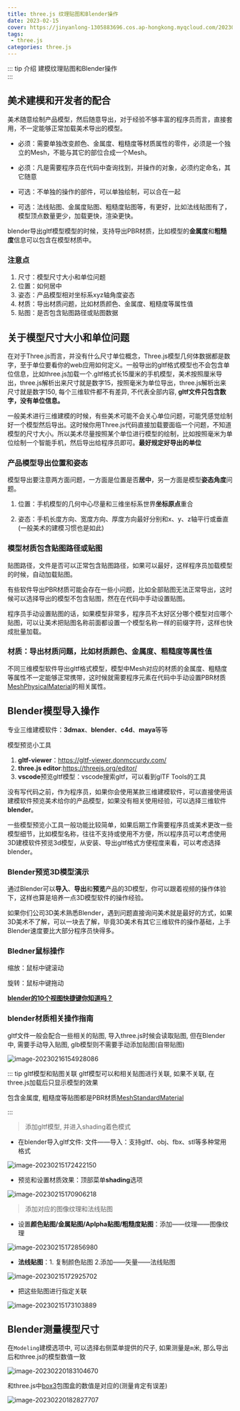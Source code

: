 ```yaml
---
title: three.js 纹理贴图和Blender操作
date: 2023-02-15
cover: https://jinyanlong-1305883696.cos.ap-hongkong.myqcloud.com/202302151739303.jpg
tags:
 - three.js
categories: three.js
---
```


::: tip 介绍
建模纹理贴图和Blender操作<br>
:::

<!-- more -->

## 美术建模和开发者的配合

美术随意绘制产品模型，然后随意导出，对于经验不够丰富的程序员而言，直接套用，不一定能够正常加载美术导出的模型。

- 必须：需要单独改变颜色、金属度、粗糙度等材质属性的零件，必须是一个独立的Mesh，不能与其它的部位合成一个Mesh。

- 必须：凡是需要程序员在代码中查询找到，并操作的对象，必须约定命名，其它随意

- 可选：不单独的操作的部件，可以单独绘制，可以合在一起

- 可选：法线贴图、金属度贴图、粗糙度贴图等，有更好，比如法线贴图有了，模型顶点数量更少，加载更快，渲染更快。

blender导出gltf模型模型的时候，支持导出PBR材质，比如模型的**金属度**和**粗糙度**信息可以包含在模型材质中。

### **注意点**

1. 尺寸：模型尺寸大小和单位问题
2. 位置：如何居中
3. 姿态：产品模型相对坐标系xyz轴角度姿态
4. 材质：导出材质问题，比如材质颜色、金属度、粗糙度等属性值
5. 贴图：是否包含贴图路径或贴图数据

## 关于模型尺寸大小和单位问题

在对于Three.js而言，并没有什么尺寸单位概念，Three.js模型几何体数据都是数字，至于单位要看你的web应用如何定义。一般导出的gltf格式模型也不会包含单位信息，比如three.js加载一个.gltf格式长15厘米的手机模型，美术按照厘米导出，three.js解析出来尺寸就是数字15，按照毫米为单位导出，three.js解析出来尺寸就是数字150, 每个三维软件都不有差异, 不代表全部内容, **gltf文件只包含数字，没有单位信息。**

一般美术进行三维建模的时候，有些美术可能不会关心单位问题，可能凭感觉绘制好一个模型然后导出。这时候你用Three.js代码直接加载要面临一个问题，不知道模型的尺寸大小。所以美术尽量按照某个单位进行模型的绘制，比如按照毫米为单位绘制一个智能手机，然后导出给程序员即可。**最好规定好导出的单位**

### **产品模型导出位置和姿态**

模型导出要注意两方面问题，一方面是位置是否**居中**，另一方面是模型**姿态角度**问题。

1. 位置：手机模型的几何中心尽量和三维坐标系世界**坐标原点**重合
   
2. 姿态：手机长度方向、宽度方向、厚度方向最好分别和x、y、z轴平行或垂直(一般美术的建模习惯也是如此)


### **模型材质包含贴图路径或贴图**

贴图路径，文件是否可以正常包含贴图路径，如果可以最好，这样程序员加载模型的时候，自动加载贴图。

有些软件导出PBR材质可能会存在一些小问题，比如全部贴图无法正常导出，这时候可以选择导出的模型不包含贴图，然在在代码中手动设置贴图。

程序员手动设置贴图的话，如果模型非常多，程序员不太好区分哪个模型对应哪个贴图，可以让美术把贴图名称前面都设置一个模型名称一样的前缀字符，这样也快成批量加载。

### **材质：导出材质问题，比如材质颜色、金属度、粗糙度等属性值**

不同三维模型软件导出gltf格式模型，模型中Mesh对应的材质的金属度、粗糙度等属性不一定能够正常携带，这时候就需要程序元素在代码中手动设置PBR材质[MeshPhysicalMaterial](https://threejs.org/docs/index.html?q=MeshPhysicalMaterial#api/zh/materials/MeshPhysicalMaterial)的相关属性。

## Blender模型导入操作

专业三维建模软件：**3dmax**、**blender**、**c4d**、**maya**等等

模型预览小工具

1. **gltf-viewer**：https://gltf-viewer.donmccurdy.com/
2. **three.js editor**:https://threejs.org/editor/
3. **vscode**预览gltf模型：vscode搜索gltf，可以看到glTF Tools的工具

没有写代码之前，作为程序员，如果你会使用某款三维建模软件，可以直接使用该建模软件预览美术给你的产品模型，如果没有相关使用经验，可以选择三维软件**blender**。

一些模型预览小工具一般功能比较简单，如果后期工作需要程序员或美术更改一些模型细节，比如模型名称，往往不支持或使用不方便，所以程序员可以考虑使用3D建模软件预览3d模型，从安装、导出gltf格式方便程度来看，可以考虑选择blender。

### **Blender预览3D模型演示**

通过Blender可以**导入**、**导出**和**预览**产品的3D模型，你可以跟着视频的操作体验下，这样也算是培养一点3D模型软件的操作经验。

如果你们公司3D美术熟悉Blender，遇到问题直接询问美术就是最好的方式，如果3D美术不了解，可以一块去了解，毕竟3D美术有其它三维软件的操作基础，上手Blender速度要比大部分程序员快得多。

### **Bledner鼠标操作**

缩放：鼠标中键滚动

旋转：鼠标中键拖动

[**blender的10个视图快捷键你知道吗？**](https://www.bilibili.com/read/cv10547329/)

### **blender材质相关操作指南**

gltf文件一般会配合一些相关的贴图, 导入three.js时候会读取贴图, 但在Blender中, 需要手动导入贴图, glb模型则不需要手动添加贴图(自带贴图)

![image-20230216154928086](https://jinyanlong-1305883696.cos.ap-hongkong.myqcloud.com/202302161549116.png)

::: tip gltf模型和贴图关联
gltf模型可以和相关贴图进行关联, 如果不关联, 在three.js加载后只显示模型的效果

包含金属度, 粗糙度等贴图都是PBR材质[MeshStandardMaterial](https://threejs.org/docs/index.html?q=Mesh#api/zh/materials/MeshStandardMaterial)

:::

> 添加gltf模型, 并进入shading着色模式

- 在blender导入gltf文件: 文件——导入：支持gltf、obj、fbx、stl等多种常用格式

![image-20230215172422150](https://jinyanlong-1305883696.cos.ap-hongkong.myqcloud.com/202302151724200.png)

- 预览和设置材质效果：顶部菜单**shading**选项

![image-20230215170906218](https://jinyanlong-1305883696.cos.ap-hongkong.myqcloud.com/202302151709302.png)

> 添加对应的图像纹理和法线贴图


  - 设置**颜色贴图/金属贴图/Aplpha贴图/粗糙度贴图**：添加——纹理——图像纹理

  ![image-20230215172856980](https://jinyanlong-1305883696.cos.ap-hongkong.myqcloud.com/202302151728010.png)


  - **法线贴图**：1. 复制颜色贴图 2.添加——矢量——法线贴图

  ![image-20230215172925702](https://jinyanlong-1305883696.cos.ap-hongkong.myqcloud.com/202302151729724.png)

  * 把这些贴图进行指定关联

  ![image-20230215173103889](https://jinyanlong-1305883696.cos.ap-hongkong.myqcloud.com/202302151731092.png)

## Blender测量模型尺寸

在`Modeling`建模选项中, 可以选择右侧菜单提供的尺子, 如果测量是`m`米, 那么导出后和three.js的模型数值一致

![image-20230220183104670](https://jinyanlong-1305883696.cos.ap-hongkong.myqcloud.com/202302201831848.png)

和three.js中[box3](https://threejs.org/docs/index.html?q=box3#api/zh/math/Box3)包围盒的数值是对应的(测量肯定有误差)

![image-20230220182827707](https://jinyanlong-1305883696.cos.ap-hongkong.myqcloud.com/202302201828730.png)

